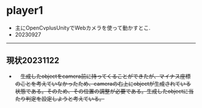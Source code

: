 # player1
- 主にOpenCvplusUnityでWebカメラを使って動かすとこ.
- 20230927
---
## 現状20231122
- 　~~生成したobjectをcamera前に持ってくることができたが、マイナス座標のことを考えていなかったため、cameraの右上にobjectが生成されている状態である。そのため、その位置の調整が必要である。生成したobjectに当たり判定を設定しようと考えている。~~
